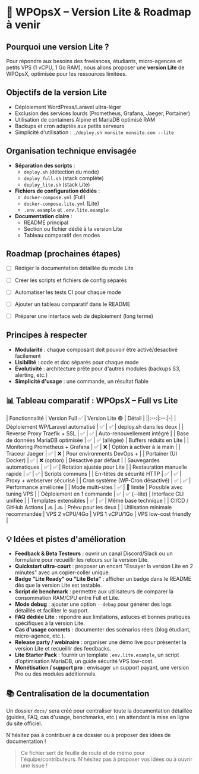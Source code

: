 # 🚧 WPOpsX – Version Lite & Roadmap à venir

## Pourquoi une version Lite ?

Pour répondre aux besoins des freelances, étudiants, micro-agences et petits VPS (1 vCPU, 1 Go RAM), nous allons proposer une **version Lite** de WPOpsX, optimisée pour les ressources limitées.



## Objectifs de la version Lite

- Déploiement WordPress/Laravel ultra-léger
- Exclusion des services lourds (Prometheus, Grafana, Jaeger, Portainer)
- Utilisation de containers Alpine et MariaDB optimisé RAM
- Backups et cron adaptés aux petits serveurs
- Simplicité d'utilisation : `./deploy.sh monsite monsite.com --lite`



## Organisation technique envisagée

- **Séparation des scripts** :
  - `deploy.sh` (détection du mode)
  - `deploy_full.sh` (stack complète)
  - `deploy_lite.sh` (stack Lite)
- **Fichiers de configuration dédiés** :
  - `docker-compose.yml` (Full)
  - `docker-compose.lite.yml` (Lite)
  - `.env.example` et `.env.lite.example`
- **Documentation claire** :
  - README principal
  - Section ou fichier dédié à la version Lite
  - Tableau comparatif des modes



## Roadmap (prochaines étapes)

- [ ] Rédiger la documentation détaillée du mode Lite
- [ ] Créer les scripts et fichiers de config séparés
- [ ] Automatiser les tests CI pour chaque mode
- [ ] Ajouter un tableau comparatif dans le README
- [ ] Préparer une interface web de déploiement (long terme)



## Principes à respecter

- **Modularité** : chaque composant doit pouvoir être activé/désactivé facilement
- **Lisibilité** : code et doc séparés pour chaque mode
- **Évolutivité** : architecture prête pour d'autres modules (backups S3, alerting, etc.)
- **Simplicité d'usage** : une commande, un résultat fiable



## 📊 Tableau comparatif : WPOpsX – Full vs Lite

| Fonctionnalité                        | Version Full ✅ | Version Lite 🟢 | Détail                                 |
||:--:|:--:|-|
| Déploiement WP/Laravel automatisé     |       ✅        |       ✅        | deploy.sh dans les deux                |
| Reverse Proxy Traefik + SSL           |       ✅        |       ✅        | Auto-renouvellement intégré            |
| Base de données MariaDB optimisée     |       ✅        |   ✅ (allégée)  | Buffers réduits en Lite                |
| Monitoring Prometheus + Grafana       |       ✅        |       ❌        | Option à activer à la main             |
| Traceur Jaeger                        |       ✅        |       ❌        | Pour environments DevOps +             |
| Portainer (UI Docker)                 |       ✅        |   ❌ (option)   | Désactivé par défaut                   |
| Sauvegardes automatiques              |       ✅        |       ✅        | Rotation ajustée pour Lite             |
| Restauration manuelle rapide          |       ✅        |       ✅        | Scripts communs                        |
| En-têtes de sécurité HTTP             |       ✅        |       ✅        | Proxy + webserver sécurisé             |
| Cron système (WP-Cron désactivé)      |       ✅        |       ✅        | Performance améliorée                  |
| Mode multi-sites                      |       ✅        |   🔸 limité     | Possible avec tuning VPS               |
| Déploiement en 1 commande             |       ✅        |   ✅ (--lite)   | Interface CLI unifiée                  |
| Templates extensibles                 |       ✅        |       ✅        | Même base technique                    |
| CI/CD / GitHub Actions                |       🔜        |       🔜        | Prévu pour les deux                    |
| Utilisation minimale recommandée      | VPS 2 vCPU/4Go | VPS 1 vCPU/1Go | VPS low-cost friendly                  |



## 💡 Idées et pistes d'amélioration

- **Feedback & Beta Testeurs** : ouvrir un canal Discord/Slack ou un formulaire pour recueillir les retours sur la version Lite.
- **Quickstart ultra-court** : proposer un encart "Essayer la version Lite en 2 minutes" avec un copier-coller unique.
- **Badge "Lite Ready" ou "Lite Beta"** : afficher un badge dans le README dès que la version Lite est testable.
- **Script de benchmark** : permettre aux utilisateurs de comparer la consommation RAM/CPU entre Full et Lite.
- **Mode debug** : ajouter une option `--debug` pour générer des logs détaillés et faciliter le support.
- **FAQ dédiée Lite** : répondre aux limitations, astuces et bonnes pratiques spécifiques à la version Lite.
- **Cas d'usage concrets** : documenter des scénarios réels (blog étudiant, micro-agence, etc.).
- **Release party / webinaire** : organiser une démo live pour présenter la version Lite et recueillir des feedbacks.
- **Lite Starter Pack** : fournir un template `.env.lite.example`, un script d'optimisation MariaDB, un guide sécurité VPS low-cost.
- **Monétisation / support pro** : envisager un support payant, une version Pro ou des modules additionnels.



## 📚 Centralisation de la documentation

Un dossier `docs/` sera créé pour centraliser toute la documentation détaillée (guides, FAQ, cas d'usage, benchmarks, etc.) en attendant la mise en ligne du site officiel.

N'hésitez pas à contribuer à ce dossier ou à proposer des idées de documentation !



> Ce fichier sert de feuille de route et de mémo pour l'équipe/contributeurs. N'hésitez pas à proposer vos idées ou à ouvrir une issue ! 